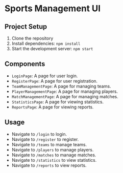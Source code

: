 # Sports Management UI

## Project Setup
1. Clone the repository
2. Install dependencies: `npm install`
3. Start the development server: `npm start`

## Components
- `LoginPage`: A page for user login.
- `RegisterPage`: A page for user registration.
- `TeamManagementPage`: A page for managing teams.
- `PlayerManagementPage`: A page for managing players.
- `MatchManagementPage`: A page for managing matches.
- `StatisticsPage`: A page for viewing statistics.
- `ReportsPage`: A page for viewing reports.

## Usage
- Navigate to `/login` to login.
- Navigate to `/register` to register.
- Navigate to `/teams` to manage teams.
- Navigate to `/players` to manage players.
- Navigate to `/matches` to manage matches.
- Navigate to `/statistics` to view statistics.
- Navigate to `/reports` to view reports.
